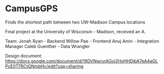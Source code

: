 # CampusGPS
Finds the shortest path between two UW-Madison Campus locations

Final project at the University of Wisconsin - Madison, received an A.

Team:
Jonah Ryan - Backend
Willow Pae - Frontend
Anuj Amin - Integration Manager
Caleb Guenther - Data Wrangler

Design document: https://docs.google.com/document/d/19DVNwrurAGoj2HxHHDibA7eA4aGLPcE0T7RCtQNmbHc/edit?usp=sharing



